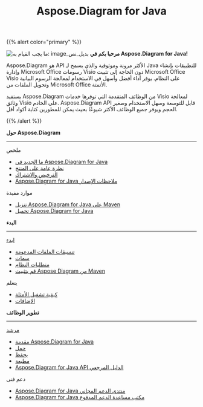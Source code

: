 ﻿---
title: Aspose.Diagram for Java
type: docs
description: Aspose.Diagram هو API الأكثر مرونة وموثوقية والذي يسمح لـ Java للتطبيقات بإنشاء وإدارة Microsoft Office رسومات Visio دون الحاجة إلى تثبيت Microsoft Office Visio على النظام.
weight: 20
url: /ar/java/
is_root: true
---
{{% alert color="primary" %}}

![ما يجب القيام به: image_بديل_نص](home_1.png)
**مرحبا بكم في Aspose.Diagram for Java!**

Aspose.Diagram هو API الأكثر مرونة وموثوقية والذي يسمح لـ Java للتطبيقات بإنشاء وإدارة Microsoft Office رسومات Visio دون الحاجة إلى تثبيت Microsoft Office Visio على النظام. يوفر أداء أفضل وأسهل في الاستخدام لمعالجة الرسوم البيانية وتحويل الملفات من Microsoft Office الأتمتة.

يستفيد Aspose.Diagram من الوظائف المتقدمة التي توفرها خدمات Visio لمعالجة وثائق Visio على الخادم. Aspose.Diagram API قابل للتوسعة وسهل الاستخدام وصغير الحجم ويوفر جميع الوظائف الأكثر شيوعًا بحيث يمكن للمطورين كتابة أكواد أقل.

{{% /alert %}}
<div class="row">
	<div class="col-md-4">
		<p><b>حول Aspose.Diagram</b></p>
			<hr><p>ملخص</p></hr>
			<ul>
				<li><a href="/diagram/ar/java/whatsnew/">ما الجديد في Aspose.Diagram for Java</a></li>
				<li><a href="/diagram/ar/java/overview/">نظرة عامة على المنتج</a></li>
				<li><a href="/diagram/ar/java/licensing/">الترخيص والاشتراك</a></li>
			  <li><a href="/diagram/ar/java/release-notes/">Aspose.Diagram for Java ملاحظات الإصدار</a></li>
			</ul>            
	        <p>موارد مفيدة</p>
			<ul>
				<li><a href="https://repository.aspose.com/webapp/#/artifacts/browse/tree/General/repo/com/aspose/aspose-diagram">تنزيل Aspose.Diagram for Java على Maven</a></li>
				<li><a href="https://downloads.aspose.com/diagram/java">تحميل Aspose.Diagram for Java</a></li>
			</ul>
	</div>
	<div class="col-md-4">
		<p><b>البدء</b></p>
			<hr><p><a href="/diagram/ar/java/getting-started/">ابدء</a></p></hr>
			<ul>
				<li><a href="/diagram/ar/java/supported-file-formats/">تنسيقات الملفات المدعومة</a></li>
				<li><a href="/diagram/ar/java/feature-list/">سمات</a></li>
				<li><a href="/diagram/ar/java/system-requirements/">متطلبات النظام</a></li>
				<li><a href="/diagram/ar/java/installation/">قم بتثبيت Aspose Diagram من Maven</a></li>
			</ul>
			<p>يتعلم</p>
			<ul>
				<li><a href="/diagram/ar/java/how-to-run-aspose-diagram-for-java-examples/">كيفية تشغيل الأمثلة</a></li>
				<li><a href="/diagram/ar/java/plugins/">الإضافات</a></li>
			</ul>
	</div>
	<div class="col-md-4">
		<p><b>تطوير الوظائف</b></p>
			<hr><p><a href="/diagram/ar/java/developer-guide/">مرشد</a></p></hr>
			<ul>
				<li><a href="/diagram/ar/java/introduction/">مقدمة Aspose.Diagram for Java</a></li>
				<li><a href="/diagram/ar/java/open-visio-document/">حمل</a></li>
				<li><a href="/diagram/ar/java/save-visio-document/">يحفظ</a></li>
				<li><a href="/diagram/ar/java/working-with-print/">مطبعة</a></li>
				<li><a href="https://reference.aspose.com/diagram/java">Aspose.Diagram for Java API الدليل المرجعي</a></li>
			</ul>	
			<p>دعم فني</p>
			<ul>
				<li><a href="https://forum.aspose.com/c/diagram/17">Aspose.Diagram for Java منتدى الدعم المجاني</a></li>
				<li><a href="https://helpdesk.aspose.com/">Aspose.Diagram for Java مكتب مساعدة الدعم المدفوع</a></li>
			</ul>
	</div>
</div>
